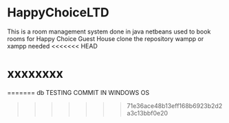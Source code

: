 # HappyChoiceLTD
This is a room management system done in java netbeans used to book rooms for Happy Choice Guest House
clone the repository
wampp or xampp needed
<<<<<<< HEAD
# xxxxxxxx
=======
db
TESTING COMMIT IN WINDOWS OS
>>>>>>> 71e36ace48b13eff168b6923b2d2a3c13bbf0e20
